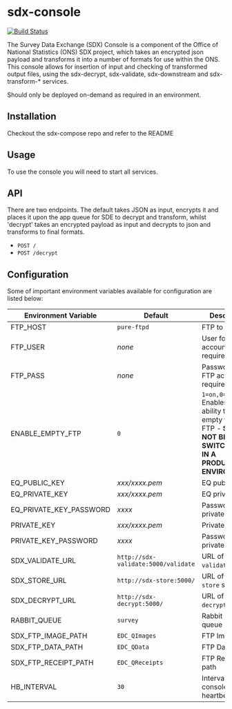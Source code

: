 # sdx-console

[![Build Status](https://travis-ci.org/ONSdigital/sdx-console.svg?branch=master)](https://travis-ci.org/ONSdigital/sdx-console)

The Survey Data Exchange (SDX) Console is a component of the Office of National Statistics (ONS) SDX project, which takes an encrypted json payload and transforms it into a number of formats for use within the ONS. This console allows for insertion of input and checking of transformed output files, using the sdx-decrypt, sdx-validate, sdx-downstream and sdx-transform-* services.

Should only be deployed on-demand as required in an environment.

## Installation

Checkout the sdx-compose repo and refer to the README

## Usage

To use the console you will need to start all services.

## API

There are two endpoints. The default takes JSON as input, encrypts it and places it upon the app queue for SDE to decrypt and transform, whilst 'decrypt' takes an encrypted payload as input and decrypts to json and transforms to final formats.

 * `POST /`
 * `POST /decrypt`

## Configuration

Some of important environment variables available for configuration are listed below:

| Environment Variable    | Default                               | Description
|-------------------------|---------------------------------------|----------------
| FTP_HOST                | `pure-ftpd`                           | FTP to monitor
| FTP_USER                | _none_                                | User for FTP account if required
| FTP_PASS                | _none_                                | Password for FTP account if required
| ENABLE_EMPTY_FTP        | `0`                                   | `1=on,0=off` Enables the ability to auto-empty the target FTP - **SHOULD NOT BE SWITCHED ON IN A PRODUCTION ENVIRONMENT!**
| EQ_PUBLIC_KEY           | _xxx/xxxx.pem_                        | EQ public key
| EQ_PRIVATE_KEY          | _xxx/xxxx.pem_                        | EQ private key
| EQ_PRIVATE_KEY_PASSWORD | _xxxx_                                | Password for EQ private key
| PRIVATE_KEY             | _xxx/xxxx.pem_                        | Private key
| PRIVATE_KEY_PASSWORD    | _xxxx_                                | Password for private key
| SDX_VALIDATE_URL        | `http://sdx-validate:5000/validate`   | URL of the ``sdx-validate`` service
| SDX_STORE_URL           | `http://sdx-store:5000/`              | URL of the ``sdx-store`` service
| SDX_DECRYPT_URL         | `http://sdx-decrypt:5000/`            | URL of the ``sdx-decrypt`` service
| RABBIT_QUEUE            | `survey`                              | Rabbit survey queue
| SDX_FTP_IMAGE_PATH      | `EDC_QImages`                         | FTP Image path
| SDX_FTP_DATA_PATH       | `EDC_QData`                           | FTP Data path
| SDX_FTP_RECEIPT_PATH    | `EDC_QReceipts`                       | FTP Receipt path
| HB_INTERVAL             | `30`                                  | Interval for console heartbeat           
